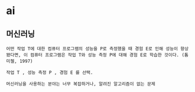 # ai

## 머신러닝

    어떤 작업 T에 대한 컴퓨터 프로그램의 성능을 P로 측정했을 때 경험 E로 인해 성능이 향상됐다면, 이 컴퓨터 프로그램은 작업 T와 성능 측정 P에 대해 경험 E로 학습한 것이다. (톰 미첼, 1997)

    작업 T , 성능 측정 P , 경험 E 를 선택.

    머신러닝을 사용하는 분야는 너무 복잡하거나, 알려진 알고리즘이 없는 문제